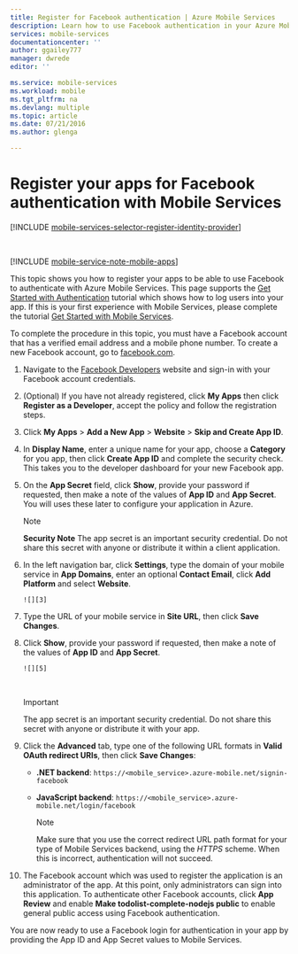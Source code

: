 ```yaml
---
title: Register for Facebook authentication | Azure Mobile Services
description: Learn how to use Facebook authentication in your Azure Mobile Services app.
services: mobile-services
documentationcenter: ''
author: ggailey777
manager: dwrede
editor: ''

ms.service: mobile-services
ms.workload: mobile
ms.tgt_pltfrm: na
ms.devlang: multiple
ms.topic: article
ms.date: 07/21/2016
ms.author: glenga

---
```

# Register your apps for Facebook authentication with Mobile Services
[!INCLUDE [mobile-services-selector-register-identity-provider](../../includes/mobile-services-selector-register-identity-provider.md)]

&nbsp;

[!INCLUDE [mobile-service-note-mobile-apps](../../includes/mobile-services-note-mobile-apps.md)]

This topic shows you how to register your apps to be able to use Facebook to authenticate with Azure Mobile Services. This page supports the [Get Started with Authentication](mobile-services-ios-get-started-users.md) tutorial which shows how to log users into your app. If this is your first experience with Mobile Services, please complete the tutorial [Get Started with Mobile Services](mobile-services-ios-get-started.md).

To complete the procedure in this topic, you must have a Facebook account that has a verified email address and a mobile phone number. To create a new Facebook account, go to [facebook.com](http://go.microsoft.com/fwlink/p/?LinkId=268285).

1. Navigate to the [Facebook Developers](http://go.microsoft.com/fwlink/p/?LinkId=268285) website and sign-in with your Facebook account credentials.
2. (Optional) If you have not already registered, click **My Apps** then click **Register as a Developer**, accept the policy and follow the registration steps.
3. Click **My Apps** > **Add a New App** > **Website** > **Skip and Create App ID**. 
4. In **Display Name**, enter a unique name for your app, choose a **Category** for you app, then click **Create App ID** and complete the security check. This takes you to the developer dashboard for your new Facebook app.
5. On the **App Secret** field, click **Show**, provide your password if requested, then make a note of the values of **App ID** and **App Secret**. You will uses these later to configure your application in Azure.
   
   > [!NOTE]
   > **Security Note**
   > The app secret is an important security credential. Do not share this secret with anyone or distribute it within a client application.
   > 
6. In the left navigation bar, click **Settings**, type the domain of your mobile service in **App Domains**, enter an optional **Contact Email**, click **Add Platform** and select **Website**.
   
       ![][3]
7. Type the URL of your mobile service in **Site URL**, then click **Save Changes**.
8. Click **Show**, provide your password if requested, then make a note of the values of **App ID** and **App Secret**.
   
       ![][5]
    &nbsp;
   
   > [!IMPORTANT]
   > The app secret is an important security credential. Do not share this secret with anyone or distribute it with your app.
   > &nbsp;
   > 
9. Click the **Advanced** tab, type one of the following URL formats in **Valid OAuth redirect URIs**, then click **Save Changes**:
   
   * **.NET backend**: `https://<mobile_service>.azure-mobile.net/signin-facebook`
   * **JavaScript backend**: `https://<mobile_service>.azure-mobile.net/login/facebook`
     
     > [!NOTE]
     > Make sure that you use the correct redirect URL path format for your type of Mobile Services backend, using the *HTTPS* scheme. When this is incorrect, authentication will not succeed.
     > 
     > 
10. The Facebook account which was used to register the application is an administrator of the app. At this point, only administrators can sign into this application. To authenticate other Facebook accounts, click **App Review** and enable **Make todolist-complete-nodejs public** to enable general public access using Facebook authentication.

You are now ready to use a Facebook login for authentication in your app by providing the App ID and App Secret values to Mobile Services.

<!-- Anchors. -->

<!-- Images. -->
[3]: ./media/mobile-services-how-to-register-facebook-authentication/mobile-services-facebook-configure-app.png
[5]: ./media/mobile-services-how-to-register-facebook-authentication/mobile-services-facebook-completed.png

<!-- URLs. -->
[Facebook Developers]: http://go.microsoft.com/fwlink/p/?LinkId=268286
[Get started with authentication]: /develop/mobile/tutorials/get-started-with-users-dotnet/
[Azure Mobile Services]: http://azure.microsoft.com/services/mobile-services/
